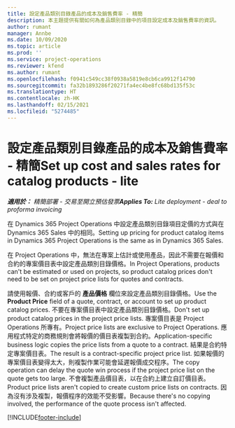 ```yaml
---
title: 設定產品類別目錄產品的成本及銷售費率 - 精簡
description: 本主題提供有關如何為產品類別目錄中的項目設定成本及銷售費率的資訊。
author: rumant
manager: Annbe
ms.date: 10/09/2020
ms.topic: article
ms.prod: ''
ms.service: project-operations
ms.reviewer: kfend
ms.author: rumant
ms.openlocfilehash: f0941c549cc38f0938a5819e8cb6ca9912f14790
ms.sourcegitcommit: fa32b1893286f20271fa4ec4be8fc68bd135f53c
ms.translationtype: HT
ms.contentlocale: zh-HK
ms.lasthandoff: 02/15/2021
ms.locfileid: "5274485"
---
```

# <a name="set-up-cost-and-sales-rates-for-catalog-products---lite"></a><span data-ttu-id="0e538-103">設定產品類別目錄產品的成本及銷售費率 - 精簡</span><span class="sxs-lookup"><span data-stu-id="0e538-103">Set up cost and sales rates for catalog products - lite</span></span>

<span data-ttu-id="0e538-104">_**適用於：** 精簡部署 - 交易至開立預估發票_</span><span class="sxs-lookup"><span data-stu-id="0e538-104">_**Applies To:** Lite deployment - deal to proforma invoicing_</span></span>


<span data-ttu-id="0e538-105">在 Dynamics 365 Project Operations 中設定產品類別目錄項目定價的方式與在 Dynamics 365 Sales 中的相同。</span><span class="sxs-lookup"><span data-stu-id="0e538-105">Setting up pricing for product catalog items in Dynamics 365 Project Operations is the same as in Dynamics 365 Sales.</span></span>

<span data-ttu-id="0e538-106">在 Project Operations 中，無法在專案上估計或使用產品，因此不需要在報價和合約的專案價目表中設定產品類別目錄價格。</span><span class="sxs-lookup"><span data-stu-id="0e538-106">In Project Operations, products can't be estimated or used on projects, so product catalog prices don't need to be set on project price lists for quotes and contracts.</span></span>

<span data-ttu-id="0e538-107">請使用報價、合約或客戶的 **產品價格** 欄位來設定產品類別目錄價格。</span><span class="sxs-lookup"><span data-stu-id="0e538-107">Use the **Product Price** field of a quote, contract, or account to set up product catalog prices.</span></span> <span data-ttu-id="0e538-108">不要在專案價目表中設定產品類別目錄價格。</span><span class="sxs-lookup"><span data-stu-id="0e538-108">Don't set up product catalog prices in the project price lists.</span></span> <span data-ttu-id="0e538-109">專案價目表是 Project Operations 所專有。</span><span class="sxs-lookup"><span data-stu-id="0e538-109">Project price lists are exclusive to Project Operations.</span></span> <span data-ttu-id="0e538-110">應用程式特定的商務規則會將報價的價目表複製到合約。</span><span class="sxs-lookup"><span data-stu-id="0e538-110">Application-specific business logic copies the price lists from a quote to a contract.</span></span> <span data-ttu-id="0e538-111">結果是合約特定專案價目表。</span><span class="sxs-lookup"><span data-stu-id="0e538-111">The result is a contract-specific project price list.</span></span> <span data-ttu-id="0e538-112">如果報價的專案價目表變得太大，則複製作業可能會延遲報價成交程序。</span><span class="sxs-lookup"><span data-stu-id="0e538-112">The copy operation can delay the quote win process if the project price list on the quote gets too large.</span></span> <span data-ttu-id="0e538-113">不會複製產品價目表，以在合約上建立自訂價目表。</span><span class="sxs-lookup"><span data-stu-id="0e538-113">Product price lists aren't copied to create custom price lists on contracts.</span></span> <span data-ttu-id="0e538-114">因為沒有涉及複製，報價程序的效能不受影響。</span><span class="sxs-lookup"><span data-stu-id="0e538-114">Because there's no copying involved, the performance of the quote process isn't affected.</span></span>


[!INCLUDE[footer-include](../../includes/footer-banner.md)]
